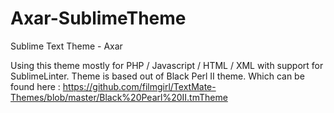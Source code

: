Axar-SublimeTheme
=================

Sublime Text Theme - Axar


Using this theme mostly for PHP / Javascript / HTML / XML with support for SublimeLinter. 
Theme is based out of Black Perl II theme. Which can be found here : https://github.com/filmgirl/TextMate-Themes/blob/master/Black%20Pearl%20II.tmTheme
